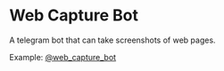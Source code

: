 # Web Capture Bot

A telegram bot that can take screenshots of web pages.

Example: [@web_capture_bot](https://t.me/web_capture_bot)
